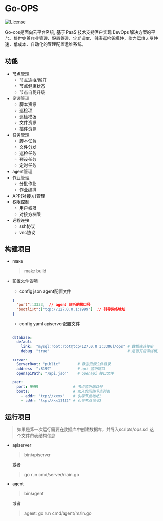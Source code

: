 # Go-OPS

[![License](https://img.shields.io/badge/License-Apache%202.0-blue.svg)](https://opensource.org/licenses/Apache-2.0)

Go-ops是面向云平台系统, 基于 PaaS 技术支持客户实现 DevOps 解决方案的平台。提供完善作业管理、配置管理、定期调度、健康巡检等模块，助力运维人员快速、低成本、自动化的管理配置运维系统。



## 功能
 - 节点管理
   - 节点连接/断开
   - 节点健康状态
   - 节点自我升级
 - 资源管理
    - 脚本资源
    - 巡检项
    - 巡检模板
    - 文件资源
    - 插件资源
 - 任务管理
   - 脚本任务
   - 文件分发
   - 巡检任务
   - 预设任务
   - 定时任务
 - agent管理
 - 作业管理
    - 分批作业
    - 作业编排
 - APP(对接方)管理
 - 权限控制
   - 用户权限
   - 对接方权限
 - 远程连接
   - ssh协议
   - vnc协议


## 构建项目

- make
  
  > make build



- 配置文件说明
  - config.json  agent配置文件
  ```json
  {
    "port":13333,  // agent 监听的端口号
    "bootlist":["tcp://127.0.0.1:9999"]  // 引导网络地址
  }
  ```
  - config.yaml  apiserver配置文件
  
  ```yaml

  database:
    default:
      link:  "mysql:root:root@tcp(127.0.0.1:3306)/ops" # 数据库连接串
      debug: "true"                                    # 是否开启调试模式

  server:
    ServerRoot: "public"        # 静态资源文件目录
    address: ":8199"            # api 监听端口
    openapiPath: "/api.json"    # openapi 接口文件
  
  peer:
    port: 9999                # 节点监听端口号
    boots:                    # 加入的网络节点列表
      - addr: "tcp://xxxx"    # 引导节点地址1
      - addr: "tcp://xx11122" # 引导节点地址2
  ```


## 运行项目

> 如果是第一次运行需要在数据库中创建数据库，并导入scripts/ops.sql  这个文件的表结构信息

- apiserver
  > bin/apiserver

  或者
  >  go run cmd/server/main.go

- agent
  > bin/agent
  
  或者
  > agent: go run cmd/agent/main.go

